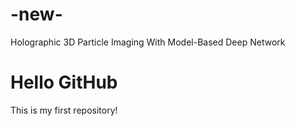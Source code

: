# -new-
Holographic 3D Particle Imaging With Model-Based Deep Network
# Hello GitHub
This is my first repository!
